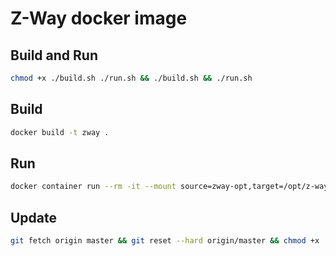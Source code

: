# Z-Way docker image

## Build and Run
```sh
chmod +x ./build.sh ./run.sh && ./build.sh && ./run.sh
```

## Build
```sh
docker build -t zway .
```

## Run
```sh
docker container run --rm -it --mount source=zway-opt,target=/opt/z-way-server -p 8083:8083 --device=/dev/ttyAMA0 zway
```

## Update
```sh
git fetch origin master && git reset --hard origin/master && chmod +x ./build.sh ./run.sh
```
